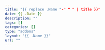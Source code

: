```yaml
---
title: "{{ replace .Name "-" " " | title }}"
date: {{ .Date }}
description: ""
tags: []
categories: []
type: "addons"
layout: "{{ .Name }}"
url: ""
---
```

